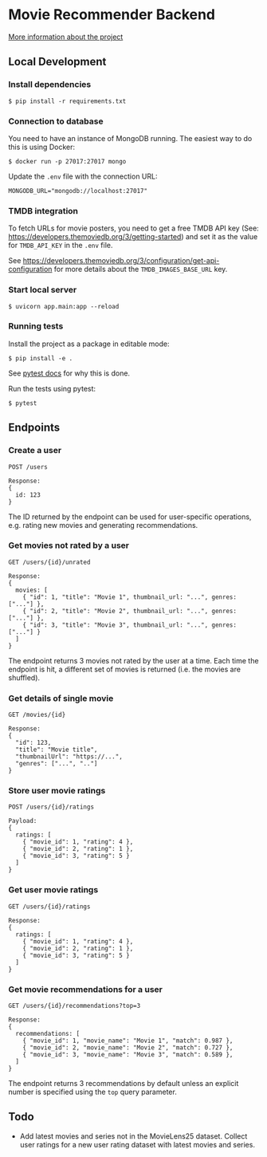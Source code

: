 # Movie Recommender Backend

[More information about the project](https://community.wandb.ai/t/creating-a-movie-recommender/190)

## Local Development

### Install dependencies

```shell
$ pip install -r requirements.txt
```

### Connection to database

You need to have an instance of MongoDB running. The easiest way to do this is using Docker:

```
$ docker run -p 27017:27017 mongo
```

Update the `.env` file with the connection URL:

```
MONGODB_URL="mongodb://localhost:27017"
```

### TMDB integration

To fetch URLs for movie posters, you need to get a free TMDB API key (See: https://developers.themoviedb.org/3/getting-started) and set it as the value for `TMDB_API_KEY` in the `.env` file.

See https://developers.themoviedb.org/3/configuration/get-api-configuration for more details about the `TMDB_IMAGES_BASE_URL` key.

### Start local server

```shell
$ uvicorn app.main:app --reload
```

### Running tests

Install the project as a package in editable mode:

```
$ pip install -e .
```

See [pytest docs](https://docs.pytest.org/en/6.2.x/goodpractices.html) for why this is done.

Run the tests using pytest:

```
$ pytest
```

## Endpoints

### Create a user

```
POST /users

Response:
{
  id: 123
}
```

The ID returned by the endpoint can be used for user-specific operations, e.g. rating new movies and generating recommendations.

### Get movies not rated by a user

```
GET /users/{id}/unrated

Response:
{
  movies: [
    { "id": 1, "title": "Movie 1", thumbnail_url: "...", genres: ["..."] },
    { "id": 2, "title": "Movie 2", thumbnail_url: "...", genres: ["..."] },
    { "id": 3, "title": "Movie 3", thumbnail_url: "...", genres: ["..."] }
  ]
}
```

The endpoint returns 3 movies not rated by the user at a time. Each time the endpoint is hit, a different set of movies is returned (i.e. the movies are shuffled).

### Get details of single movie

```
GET /movies/{id}

Response:
{
  "id": 123,
  "title": "Movie title",
  "thumbnailUrl": "https://...",
  "genres": ["...", ".."]
}
```

### Store user movie ratings

```
POST /users/{id}/ratings

Payload:
{
  ratings: [
    { "movie_id": 1, "rating": 4 },
    { "movie_id": 2, "rating": 1 },
    { "movie_id": 3, "rating": 5 }
  ]
}
```

### Get user movie ratings

```
GET /users/{id}/ratings

Response:
{
  ratings: [
    { "movie_id": 1, "rating": 4 },
    { "movie_id": 2, "rating": 1 },
    { "movie_id": 3, "rating": 5 }
  ]
}
```

### Get movie recommendations for a user

```
GET /users/{id}/recommendations?top=3

Response:
{
  recommendations: [
    { "movie_id": 1, "movie_name": "Movie 1", "match": 0.987 },
    { "movie_id": 2, "movie_name": "Movie 2", "match": 0.727 },
    { "movie_id": 3, "movie_name": "Movie 3", "match": 0.589 },
  ]
}
```

The endpoint returns 3 recommendations by default unless an explicit number is specified using the `top` query parameter.

## Todo

- Add latest movies and series not in the MovieLens25 dataset. Collect user ratings for a new user rating dataset with latest movies and series.
